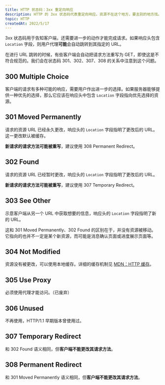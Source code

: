 ```yaml
---
title: HTTP 状态码：3xx 重定向响应
description: HTTP 的 3xx 状态码代表重定向响应。资源不在这个地方，要去别的地方找。
topic: HTTP
createdAt: 2022/5/17
---
```


3xx 状态码用于告知客户端，还需要进一步的动作才能完成请求。如果响应头包含 `Location` 字段，则用户代理**可能**会自动跳转到其指定的 URL。

在进行 URL 跳转的时候，有些客户端会自动把请求方法重写为 GET，即使这是不符合规范的。我们会在状态码 301、302、307、308 的关系中注意到这个问题。

## 300 Multiple Choice

客户端的请求有多种可能的响应，需要用户作出进一步的选择。如果服务器能够提供一种优先的选择，那么它应该在响应头中包含 `Location` 字段指向优先选择的资源。

## 301 Moved Permanently

请求的资源 URL 已经永久更改，响应头的 `Location` 字段指明了更改后的 URL。这一更改默认被缓存。

**新请求的请求方法可能被重写**，建议使用 308 Permanent Redirect。

## 302 Found

请求的资源 URL 已经暂时更改，响应头的 `Location` 字段指明了更改后的 URL。

**新请求的请求方法可能被重写**，建议使用 307 Temporary Redirect。

## 303 See Other

示意客户端从另一个 URL 中获取想要的信息，响应头的 `Location` 字段指明了新的 URL。

这和 301 Moved Permanently、302 Found 的区别在于，并没有资源被移动。它指向的也并不一定是某个新资源，而可能是消息确认页面或进度展示页面等。

## 304 Not Modified

资源没有被更改，可以使用本地缓存。详细的缓存机制见 [MDN：HTTP 缓存](https://developer.mozilla.org/zh-CN/docs/Web/HTTP/Caching)。

## 305 Use Proxy

必须使用代理才能访问。（已废弃）

## 306 Unused

不再使用，HTTP/1.1 早期版本曾使用过。

## 307 Temporary Redirect

和 302 Found 语义相同，但**客户端不能更改其请求方法**。

## 308 Permanent Redirect

和 301 Moved Permanently 语义相同，但**客户端不能更改其请求方法**。
